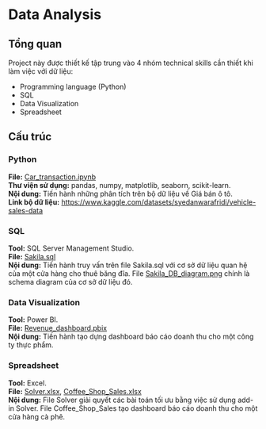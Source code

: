 # Data Analysis
## Tổng quan
Project này được thiết kế tập trung vào 4 nhóm technical skills cần thiết khi làm việc với dữ liệu: 
 - Programming language (Python)
 - SQL
 - Data Visualization
 - Spreadsheet
## Cấu trúc
### Python
**File:** [Car_transaction.ipynb](https://github.com/AnhMIS/Data_Analysis/blob/main/Car_transaction.ipynb)\
**Thư viện sử dụng:** pandas, numpy, matplotlib, seaborn, scikit-learn.\
**Nội dung:** Tiến hành những phân tích trên bộ dữ liệu về Giá bán ô tô.\
**Link bộ dữ liệu:** https://www.kaggle.com/datasets/syedanwarafridi/vehicle-sales-data
### SQL
**Tool:** SQL Server Management Studio.\
**File:** [Sakila.sql](https://github.com/AnhMIS/Data_Analysis/blob/main/Sakila.sql)\
**Nội dung:** Tiến hành truy vấn trên file Sakila.sql với cơ sở dữ liệu quan hệ của một cửa hàng cho thuê băng đĩa. File [Sakila_DB_diagram.png](https://github.com/AnhMIS/Data_Analysis/blob/main/Sakila_DB_diagram.png) chính là schema diagram của cơ sở dữ liệu đó.
### Data Visualization
**Tool:** Power BI.\
**File:** [Revenue_dashboard.pbix](https://github.com/AnhMIS/Data_Analysis/blob/main/Revenue_dashboard.pbix)\
**Nội dung:** Tiến hành tạo dựng dashboard báo cáo doanh thu cho một công ty thực phẩm.
### Spreadsheet
**Tool:** Excel.\
**File:** [Solver.xlsx](https://github.com/AnhMIS/Data_Analysis/blob/main/Solver.xlsx), [Coffee_Shop_Sales.xlsx](https://github.com/AnhMIS/Data_Analysis/blob/main/Coffee_Shop_Sales.xlsx)\
**Nội dung:** File Solver giải quyết các bài toán tối ưu bằng việc sử dụng add-in Solver. File Coffee_Shop_Sales tạo dashboard báo cáo doanh thu cho một cửa hàng cà phê.
